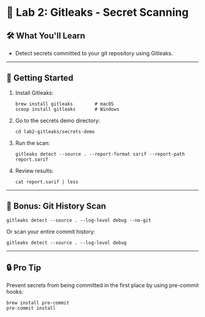 # 🔐 Lab 2: Gitleaks - Secret Scanning

## 🛠️ What You'll Learn
- Detect secrets committed to your git repository using Gitleaks.

---

## 🚀 Getting Started

1. Install Gitleaks:

   ```
   brew install gitleaks        # macOS
   scoop install gitleaks       # Windows
   ```

2. Go to the secrets demo directory:
   ```
   cd lab2-gitleaks/secrets-demo
   ```

3. Run the scan:
   ```
   gitleaks detect --source . --report-format sarif --report-path report.sarif
   ```

4. Review results:
   ```
   cat report.sarif | less
   ```

---

## 🧠 Bonus: Git History Scan

```
gitleaks detect --source . --log-level debug --no-git
```

Or scan your entire commit history:
```
gitleaks detect --source . --log-level debug
```

---

## 🔒 Pro Tip

Prevent secrets from being committed in the first place by using pre-commit hooks:
```
brew install pre-commit
pre-commit install
```